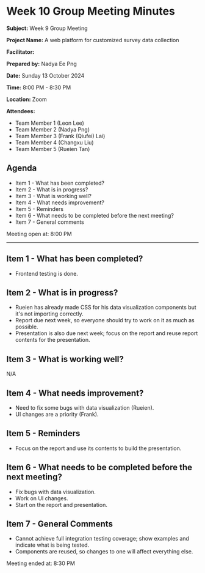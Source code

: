 # Week 10 Group Meeting Minutes

**Subject:** Week 9 Group Meeting

**Project Name:** A web platform for customized survey data collection

**Facilitator:** 

**Prepared by:** Nadya Ee Png

**Date:** Sunday 13 October 2024

**Time:** 8:00 PM - 8:30 PM

**Location:** Zoom

**Attendees:**
* Team Member 1 (Leon Lee)
* Team Member 2 (Nadya Png)
* Team Member 3 (Frank (Qiufei) Lai)
* Team Member 4 (Changxu Liu)
* Team Member 5 (Rueien Tan)

## Agenda

* Item 1 - What has been completed?
* Item 2 - What is in progress?
* Item 3 - What is working well?
* Item 4 - What needs improvement?
* Item 5 - Reminders
* Item 6 - What needs to be completed before the next meeting?
* Item 7 - General comments

Meeting open at: 8:00 PM

---

## Item 1 - What has been completed?
- Frontend testing is done.

## Item 2 - What is in progress?
- Rueien has already made CSS for his data visualization components but it's not importing correctly.
- Report due next week, so everyone should try to work on it as much as possible.
- Presentation is also due next week; focus on the report and reuse report contents for the presentation.

## Item 3 - What is working well?
N/A

## Item 4 - What needs improvement?
- Need to fix some bugs with data visualization (Rueien).
- UI changes are a priority (Frank).

## Item 5 - Reminders
- Focus on the report and use its contents to build the presentation.

## Item 6 - What needs to be completed before the next meeting?
- Fix bugs with data visualization.
- Work on UI changes.
- Start on the report and presentation.

## Item 7 - General Comments
- Cannot achieve full integration testing coverage; show examples and indicate what is being tested.
- Components are reused, so changes to one will affect everything else.

Meeting ended at: 8:30 PM